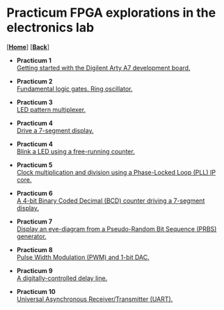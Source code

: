 
# Practicum FPGA explorations in the electronics lab

[[**Home**](https://github.com/lpacher/lae)] [[**Back**](https://github.com/lpacher/lae)]

* **Practicum 1** <br />
[Getting started with the Digilent Arty A7 development board.](
https://github.com/lpacher/lae/tree/master/fpga/practicum/1_arty)

* **Practicum 2** <br />
[Fundamental logic gates. Ring oscillator.](
https://github.com/lpacher/lae/tree/master/fpga/practicum/2_gates)

* **Practicum 3** <br />
[LED pattern multiplexer.](
https://github.com/lpacher/lae/tree/master/fpga/practicum/3_LED_pattern_mux)

* **Practicum 4** <br />
[Drive a 7-segment display.](
https://github.com/lpacher/lae/tree/master/fpga/practicum/4_seven_segment_display)

* **Practicum 4** <br />
[Blink a LED using a free-running counter.](
https://github.com/lpacher/lae/tree/master/fpga/practicum/4_LED_blink)

* **Practicum 5** <br />
[Clock multiplication and division using a Phase-Locked Loop (PLL) IP core.](
https://github.com/lpacher/lae/tree/master/fpga/practicum/5_PLL)

* **Practicum 6** <br />
[A 4-bit Binary Coded Decimal (BCD) counter driving a 7-segment display.](
https://github.com/lpacher/lae/tree/master/fpga/practicum/6_BCD_counter)

* **Practicum 7** <br />
[Display an eye-diagram from a Pseudo-Random Bit Sequence (PRBS) generator.](
https://github.com/lpacher/lae/tree/master/fpga/practicum/7_eye_diagram)

* **Practicum 8** <br />
[Pulse Width Modulation (PWM) and 1-bit DAC.](
https://github.com/lpacher/lae/tree/master/fpga/practicum/8_pwm_dac)

* **Practicum 9** <br />
[A digitally-controlled delay line.](
https://github.com/lpacher/lae/tree/master/fpga/practicum/9_delay_line)

* **Practicum 10** <br />
[Universal Asynchronous Receiver/Transmitter (UART).](
https://github.com/lpacher/lae/tree/master/fpga/practicum/10_uart)

